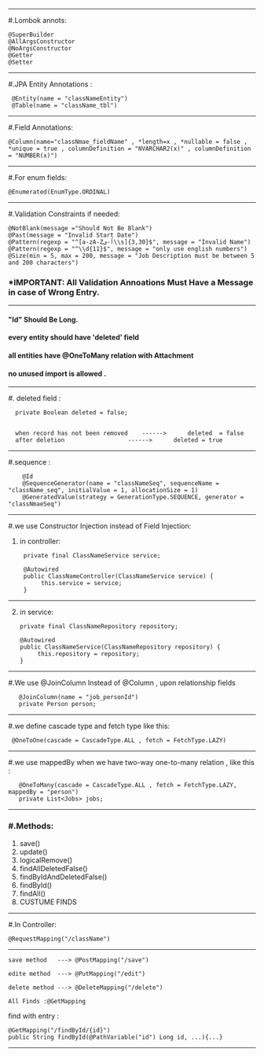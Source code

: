 
-----------------------
#.Lombok annots:

	@SuperBuilder
	@AllArgsConstructor
	@NoArgsConstructor
	@Getter
	@Setter
	

-----------------------
     
#.JPA Entity Annotations :

     @Entity(name = "classNameEntity")
     @Table(name = "className_tbl")
-----------------------

#.Field Annotations:

    @Column(name="classNmae_fieldName" , *length=x , *nullable = false , *unique = true , columnDefinition = "NVARCHAR2(x)" , columnDefinition = "NUMBER(x)")


-----------------------
#.For enum fields:

    @Enumerated(EnumType.ORDINAL)
-----------------------
#.Validation Constraints if needed:

	@NotBlank(message ="Should Not Be Blank")
	@Past(message = "Invalid Start Date")
   	@Pattern(regexp = "^[a-zA-Zآ-ی\\s]{3,30}$", message = "Invalid Name")
	@Pattern(regexp = "^\\d{11}$", message = "only use english numbers")
	@Size(min = 5, max = 200, message = "Job Description must be between 5 and 200 characters")


### *IMPORTANT: All Validation Annoations Must Have a Message in case of Wrong Entry.

-----------------------
#### "Id" Should Be Long.
#### every entity should have 'deleted' field
#### all entities have @OneToMany relation with Attachment
#### no unused import  is allowed .

-----------------------
#. deleted field :
         
      private Boolean deleted = false;


      when record has not been removed    ------>      deleted  = false 
      after deletion 	              ------>      deleted = true


-----------------------

#.sequence :

    	@Id
    	@SequenceGenerator(name = "classNameSeq", sequenceName = "className_seq", initialValue = 1, allocationSize = 1)
    	@GeneratedValue(strategy = GenerationType.SEQUENCE, generator = "classNmaeSeq")

-----------------------


#.we use Constructor Injection instead of Field Injection:

1. in controller:

        private final ClassNameService service;

        @Autowired
        public ClassNameController(ClassNameService service) {
             this.service = service;
        }

**********
2. in service:

       private final ClassNameRepository repository;

       @Autowired
       public ClassNameService(ClassNameRepository repository) {
            this.repository = repository;
       }



-----------------------
#.We use @JoinColumn Instead of @Column , upon relationship fields


       @JoinColumn(name = "job_personId")
       private Person person;

-----------------------
#.we define cascade type and fetch type like this:
    

     @OneToOne(cascade = CascadeType.ALL , fetch = FetchType.LAZY)

-----------------------

#.we use mappedBy when we have two-way one-to-many relation , like this :


       @OneToMany(cascade = CascadeType.ALL , fetch = FetchType.LAZY, mappedBy = "person")
       private List<Jobs> jobs;


-----------------------
### #.Methods:
1. save()
2. update()
3. logicalRemove()
4. findAllDeletedFalse()
5. findByIdAndDeletedFalse()
6. findById()
7. findAll()
8. CUSTUME FINDS

-----------------------
#.In Controller:


    @RequestMapping("/className")

-----------------------

    save method   ---> @PostMapping("/save")

    edite method  ---> @PutMapping("/edit")

    delete method ---> @DeleteMapping("/delete")

    All Finds :@GetMapping


find with entry :

    @GetMapping("/findById/{id}")
    public String findById(@PathVariable("id") Long id, ...){...}

-----------------------

